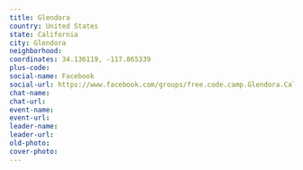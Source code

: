 ```yaml
---
title: Glendora
country: United States
state: California
city: Glendora
neighborhood: 
coordinates: 34.136119, -117.865339
plus-code:
social-name: Facebook
social-url: https://www.facebook.com/groups/free.code.camp.Glendora.California
chat-name:
chat-url:
event-name:
event-url:
leader-name:
leader-url:
old-photo: 
cover-photo:
---
```

